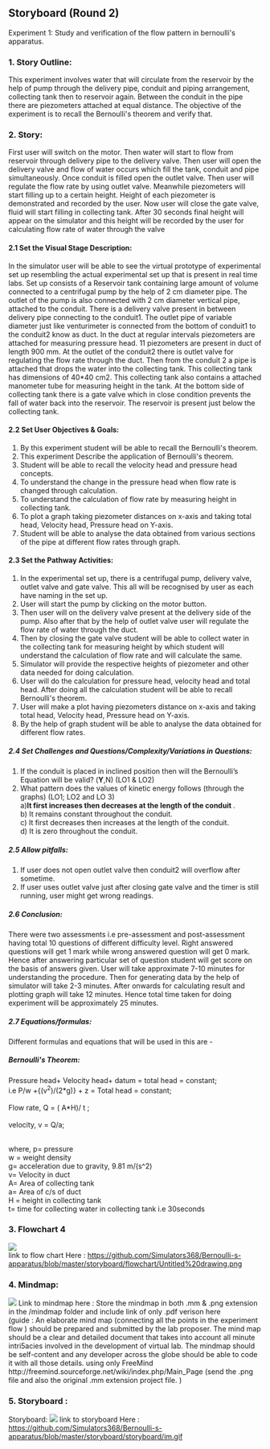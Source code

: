 ## Storyboard (Round 2)



Experiment 1: Study and verification of the flow pattern in bernoulli's apparatus.

### 1. Story Outline:

This experiment involves water that will circulate from the reservoir by the help of pump through the delivery pipe, conduit and piping arrangement, collecting tank then to reservoir again. Between the conduit in the pipe there are piezometers attached at equal distance. 
The objective of the experiment is to recall the Bernoulli's theorem and verify that.

### 2. Story:

First user will switch on the motor. Then water will start to flow from reservoir through delivery pipe to the delivery valve. Then user will open the delivery valve and flow of water occurs which fill the tank, conduit and pipe simultaneously. Once conduit is filled open the outlet valve.
Then user will regulate the flow rate by using outlet valve. Meanwhile piezometers will start filling up to a certain height. Height of each piezometer is demonstrated and recorded by the user. 
Now user will close the gate valve, fluid will start filling in collecting tank. After 30 seconds final height will appear on the simulator and this height will be recorded by the user for calculating flow rate of water through the valve

#### 2.1 Set the Visual Stage Description:
In the simulator user will be able to see the virtual prototype of experimental set up resembling the actual experimental set up that is present in real time labs.
Set up consists of a Reservoir tank containing large amount of volume connected to a centrifugal pump by the help of 2 cm diameter pipe. The outlet of the pump is also connected with 2 cm diameter vertical pipe, attached to the conduit. There is a delivery valve present in between delivery pipe connecting to the conduit1. The outlet pipe of variable diameter just like venturimeter is connected from the bottom of conduit1 to the conduit2 know as duct. In the duct at regular intervals piezometers are attached for measuring pressure head. 11 piezometers are present in  duct of length 900 mm.
At the outlet of the conduit2 there is  outlet valve for regulating the flow rate through the duct. Then from the conduit 2 a pipe is attached that drops the water into the collecting tank. This collecting tank has dimensions of 40*40 cm2. This collecting tank also contains a attached manometer tube for measuring height in the tank. At the bottom side of collecting tank there is a gate valve which in close condition prevents the fall of water back into the reservoir. The reservoir is present just below the collecting tank.
#### 2.2 Set User Objectives & Goals:
1) By this experiment student will be able to recall the Bernoulli's theorem. 
2) This experiment Describe the application of Bernoulli's theorem.
3) Student will be able to recall the velocity head and pressure head concepts.
4) To understand the change in the pressure head when flow rate is changed through calculation.
5) To understand the calculation of flow rate by measuring height in collecting tank.
6) To plot a graph taking piezometer distances on x-axis and taking total head, Velocity head, Pressure head on Y-axis.
7) Student will be able to analyse the data obtained from various sections of the pipe at different flow rates through graph.

#### 2.3 Set the Pathway Activities:

1) In the experimental set up, there is a centrifugal pump, delivery valve, outlet valve and gate valve. This all will be recognised by user as each have naming in the set up.
2) User will start the pump by clicking on the motor button.
3) Then user will on the delivery valve present at the delivery side of the pump. Also after that by the help of outlet valve user will regulate the flow rate of water through the duct.
4) Then by closing the gate valve student will be able to collect water in the collecting tank for measuring height by which student will understand the calculation of flow rate and will calculate the same.
5) Simulator will provide the respective heights of piezometer and other data needed for doing calculation.
6) User will do the calculation for pressure head, velocity head and total head. After doing all the calculation student will be able to recall Bernoulli's theorem. 
7) User will make a plot having piezometers distance on x-axis and taking total head, Velocity head, Pressure head on Y-axis. 
8) By the help of graph student will be able to analyse the data obtained for different flow rates.

##### 2.4 Set Challenges and Questions/Complexity/Variations in Questions:
1) If the conduit is placed in inclined position then will the Bernoulli’s Equation will be valid? (<b>Y</b>,N) (LO1 & LO2)<br>
2) What pattern does the values of kinetic energy follows (through the graphs) (LO1; LO2 and LO 3)<br>
a)<b>It first increases then decreases at the length of the conduit </b>.<br>
b)	It remains constant throughout the conduit.<br>
c)	It first decreases then increases at the length of the conduit.<br>
d)	It is zero throughout the conduit.<br>


##### 2.5 Allow pitfalls:
1. If user does not open outlet valve then conduit2 will overflow after sometime.
2. If user uses outlet valve just after closing gate valve and the timer is still running, user might get wrong readings.


##### 2.6 Conclusion:
There were two assessments i.e pre-assessment and post-assessment having total 10 questions of different difficulty level. Right answered questions will get 1 mark while wrong answered question will get 0 mark. Hence after answering particular set of question student will get score on the basis of answers given. 
User will take approximate 7-10 minutes for understanding the procedure. Then for generating data by the help of simulator will take 2-3 minutes. After onwards for calculating result and plotting graph will take 12 minutes. Hence total time taken for doing experiment will be approximately 25 minutes.

##### 2.7 Equations/formulas: 
Different formulas and equations that will be used in this are - 

<h5>Bernoulli's Theorem:</h5>
Pressure head+ Velocity head+ datum = total head = constant;
 <br>i.e P/w +{(v<sup>2</sup>)/(2*g)} + z = Total head = constant; <br>
<br>Flow rate, Q = ( A*H)/ t ;
<br><br>
velocity, v = Q/a;

<br> where, 
p= pressure <br>
w = weight density <br>
g= acceleration due to gravity, 9.81 m/(s^2) <br>
v= Velocity in duct <br>
A= Area of collecting tank <br>
a= Area of c/s of duct <br>
H = height in collecting tank <br>
t= time for collecting water in collecting tank i.e 30seconds <br>


### 3. Flowchart 4
<img src="flowchart/Untitled drawing.png"/><br>
link to flow chart Here : https://github.com/Simulators368/Bernoulli-s-apparatus/blob/master/storyboard/flowchart/Untitled%20drawing.png
<br>


### 4. Mindmap:
<img src="mindmap/mindmap.png"/>
 Link to mindmap here : Store the mindmap in both .mm & .png extension in the  /mindmap folder and include link of only .pdf verison here
 <br>
 (guide : An elaborate mind map (connecting all the points in the experiment flow ) should be prepared and submitted by the lab proposer. The mind map should be a clear and detailed document that takes into account all minute intri5acies involved in the development of virtual lab. The mindmap should be self-content and any developer across the globe should be able to code it with all those details. using only FreeMind http://freemind.sourceforge.net/wiki/index.php/Main_Page (send the .png file and also the original .mm extension project file. )

### 5. Storyboard :
Storyboard: <img src="storyboard/im.gif" />
link to storyboard Here : https://github.com/Simulators368/Bernoulli-s-apparatus/blob/master/storyboard/storyboard/im.gif
